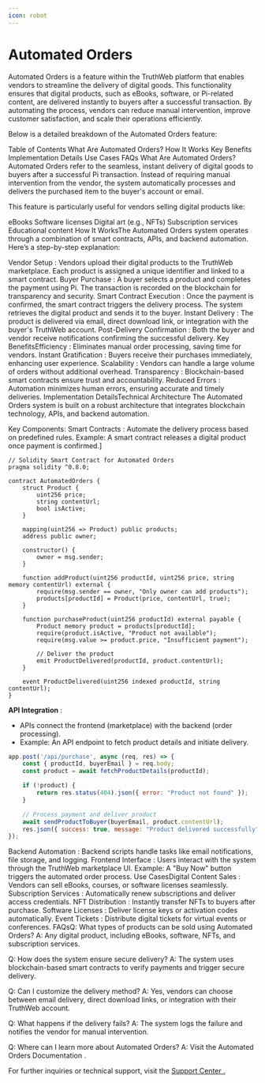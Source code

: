 ```yaml
---
icon: robot
---
```


# Automated Orders

Automated Orders is a feature within the TruthWeb platform that enables vendors to streamline the delivery of digital goods. This functionality ensures that digital products, such as eBooks, software, or Pi-related content, are delivered instantly to buyers after a successful transaction. By automating the process, vendors can reduce manual intervention, improve customer satisfaction, and scale their operations efficiently.

Below is a detailed breakdown of the Automated Orders feature:

Table of Contents What Are Automated Orders? How It Works Key Benefits Implementation Details Use Cases FAQs What Are Automated Orders?Automated Orders refer to the seamless, instant delivery of digital goods to buyers after a successful Pi transaction. Instead of requiring manual intervention from the vendor, the system automatically processes and delivers the purchased item to the buyer's account or email.

This feature is particularly useful for vendors selling digital products like:

eBooks Software licenses Digital art (e.g., NFTs) Subscription services Educational content How It WorksThe Automated Orders system operates through a combination of smart contracts, APIs, and backend automation. Here’s a step-by-step explanation:

Vendor Setup : Vendors upload their digital products to the TruthWeb marketplace. Each product is assigned a unique identifier and linked to a smart contract. Buyer Purchase : A buyer selects a product and completes the payment using Pi. The transaction is recorded on the blockchain for transparency and security. Smart Contract Execution : Once the payment is confirmed, the smart contract triggers the delivery process. The system retrieves the digital product and sends it to the buyer. Instant Delivery : The product is delivered via email, direct download link, or integration with the buyer's TruthWeb account. Post-Delivery Confirmation : Both the buyer and vendor receive notifications confirming the successful delivery. Key BenefitsEfficiency : Eliminates manual order processing, saving time for vendors. Instant Gratification : Buyers receive their purchases immediately, enhancing user experience. Scalability : Vendors can handle a large volume of orders without additional overhead. Transparency : Blockchain-based smart contracts ensure trust and accountability. Reduced Errors : Automation minimizes human errors, ensuring accurate and timely deliveries. Implementation DetailsTechnical Architecture The Automated Orders system is built on a robust architecture that integrates blockchain technology, APIs, and backend automation.

Key Components: Smart Contracts : Automate the delivery process based on predefined rules. Example: A smart contract releases a digital product once payment is confirmed.]

```solution-file
// Solidity Smart Contract for Automated Orders
pragma solidity ^0.8.0;

contract AutomatedOrders {
    struct Product {
        uint256 price;
        string contentUrl;
        bool isActive;
    }

    mapping(uint256 => Product) public products;
    address public owner;

    constructor() {
        owner = msg.sender;
    }

    function addProduct(uint256 productId, uint256 price, string memory contentUrl) external {
        require(msg.sender == owner, "Only owner can add products");
        products[productId] = Product(price, contentUrl, true);
    }

    function purchaseProduct(uint256 productId) external payable {
        Product memory product = products[productId];
        require(product.isActive, "Product not available");
        require(msg.value >= product.price, "Insufficient payment");

        // Deliver the product
        emit ProductDelivered(productId, product.contentUrl);
    }

    event ProductDelivered(uint256 indexed productId, string contentUrl);
}
```

**API Integration** :

* APIs connect the frontend (marketplace) with the backend (order processing).
* Example: An API endpoint to fetch product details and initiate delivery.

```javascript
app.post('/api/purchase', async (req, res) => {
    const { productId, buyerEmail } = req.body;
    const product = await fetchProductDetails(productId);

    if (!product) {
        return res.status(404).json({ error: "Product not found" });
    }

    // Process payment and deliver product
    await sendProductToBuyer(buyerEmail, product.contentUrl);
    res.json({ success: true, message: "Product delivered successfully" });
});
```

Backend Automation : Backend scripts handle tasks like email notifications, file storage, and logging. Frontend Interface : Users interact with the system through the TruthWeb marketplace UI. Example: A "Buy Now" button triggers the automated order process. Use CasesDigital Content Sales : Vendors can sell eBooks, courses, or software licenses seamlessly. Subscription Services : Automatically renew subscriptions and deliver access credentials. NFT Distribution : Instantly transfer NFTs to buyers after purchase. Software Licenses : Deliver license keys or activation codes automatically. Event Tickets : Distribute digital tickets for virtual events or conferences. FAQsQ: What types of products can be sold using Automated Orders? A: Any digital product, including eBooks, software, NFTs, and subscription services.

Q: How does the system ensure secure delivery? A: The system uses blockchain-based smart contracts to verify payments and trigger secure delivery.

Q: Can I customize the delivery method? A: Yes, vendors can choose between email delivery, direct download links, or integration with their TruthWeb account.

Q: What happens if the delivery fails? A: The system logs the failure and notifies the vendor for manual intervention.

Q: Where can I learn more about Automated Orders? A: Visit the Automated Orders Documentation .

For further inquiries or technical support, visit the [Support Center .](../support.md)
